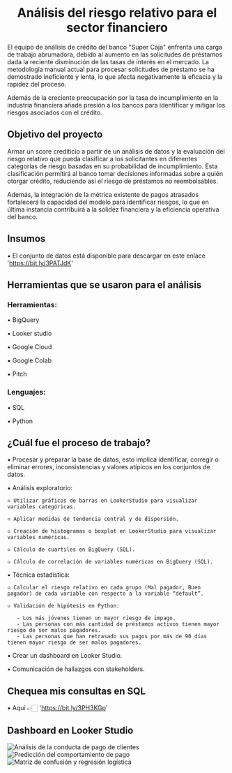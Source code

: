 # <h1 align="center"> Análisis del riesgo relativo para el sector financiero  </h1>

El equipo de análisis de crédito del banco "Super Caja" enfrenta una carga de trabajo abrumadora, debido al aumento en las solicitudes de préstamos dada la reciente disminución de las tasas de interés en el mercado. La metodología manual actual para procesar solicitudes de préstamo se ha demostrado ineficiente y lenta, lo que afecta negativamente la eficacia y la rapidez del proceso. 

Además de la creciente preocupación por la tasa de incumplimiento en la industria financiera añade presión a los bancos para identificar y mitigar los riesgos asociados con el crédito.

## Objetivo del proyecto

Armar un score crediticio a partir de un análisis de datos y la evaluación del riesgo relativo que pueda clasificar a los solicitantes en diferentes categorías de riesgo basadas en su probabilidad de incumplimiento. Esta clasificación permitirá al banco tomar decisiones informadas sobre a quién otorgar crédito, reduciendo así el riesgo de préstamos no reembolsables. 

Además, la integración de la métrica existente de pagos atrasados fortalecerá la capacidad del modelo para identificar riesgos, lo que en última instancia contribuirá a la solidez financiera y la eficiencia operativa del banco.

## Insumos

▪️ El conjunto de datos está disponible para descargar en este enlace 'https://bit.ly/3PATJdK'

## Herramientas que se usaron para el análisis

### Herramientas:

▪️ BigQuery

▪️ Looker studio 

▪️ Google Cloud

▪️ Google Colab

▪️ Pitch

### Lenguajes:

▪️ SQL

▪️ Python

## ¿Cuál fue el proceso de trabajo?

▪️ Procesar y preparar la base de datos, esto implica identificar, corregir o eliminar errores, inconsistencias y valores atípicos en los conjuntos de datos.

▪️ Análisis exploratorio:

    ▫ Utilizar gráficos de barras en LookerStudio para visualizar variables categóricas.
  
    ▫ Aplicar medidas de tendencia central y de dispersión.
  
    ▫ Creación de histogramas o boxplot en LookerStudio para visualizar variables numéricas.
  
    ▫ Cálculo de cuartiles en BigQuery (SQL).
  
    ▫ Cálculo de correlación de variables numéricas en BigQuery (SQL).
    
▪️ Técnica estadística:

    ▫ Calcular el riesgo relativo en cada grupo (Mal pagador, Buen pagador) de cada variable con respecto a la variable “default”.

    ▫ Validación de hipótesis en Python:

       - Los más jóvenes tienen un mayor riesgo de impago.
       - Las personas con más cantidad de préstamos activos tienen mayor riesgo de ser malos pagadores.
       - Las personas que han retrasado sus pagos por más de 90 días tienen mayor riesgo de ser malos pagadores.

▪️ Crear un dashboard en Looker Studio.

▪️ Comunicación de hallazgos con stakeholders.

## Chequea mis consultas en SQL

▪️ Aquí 👉🏻 'https://bit.ly/3PH3KGp'

## Dashboard en Looker Studio

![Análisis de la conducta de pago de clientes](https://raw.githubusercontent.com/MayteLlerena/Banco_Super_Caja/main/An%C3%A1lisis%20de%20la%20conducta%20de%20pago%20de%20clientes.png)
![Predicción del comportamiento de pago](https://raw.githubusercontent.com/MayteLlerena/Banco_Super_Caja/main/Predicci%C3%B3n%20del%20comportamiento%20de%20pago.png)
![Matriz de confusión y regresión logística](https://raw.githubusercontent.com/MayteLlerena/Banco_Super_Caja/main/Matriz%20de%20confusi%C3%B3n%20y%20regresi%C3%B3n%20log%C3%ADstica.png)


